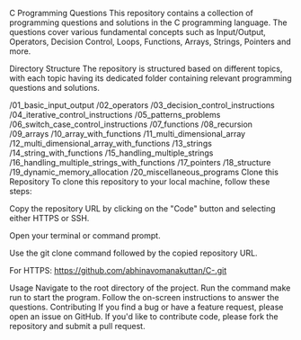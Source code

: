 C Programming Questions
This repository contains a collection of programming questions and solutions in the C programming language. The questions cover various fundamental concepts such as Input/Output, Operators, Decision Control, Loops, Functions, Arrays, Strings, Pointers and more.

Directory Structure
The repository is structured based on different topics, with each topic having its dedicated folder containing relevant programming questions and solutions.

/01_basic_input_output
/02_operators
/03_decision_control_instructions
/04_iterative_control_instructions
/05_patterns_problems
/06_switch_case_control_instructions
/07_functions
/08_recursion
/09_arrays
/10_array_with_functions
/11_multi_dimensional_array
/12_multi_dimensional_array_with_functions
/13_strings
/14_string_with_functions
/15_handling_multiple_strings
/16_handling_multiple_strings_with_functions
/17_pointers
/18_structure
/19_dynamic_memory_allocation
/20_miscellaneous_programs
Clone this Repository
To clone this repository to your local machine, follow these steps:

Copy the repository URL by clicking on the "Code" button and selecting either HTTPS or SSH.

Open your terminal or command prompt.

Use the git clone command followed by the copied repository URL.

For HTTPS:
https://github.com/abhinavomanakuttan/C-.git

Usage
Navigate to the root directory of the project.
Run the command make run to start the program.
Follow the on-screen instructions to answer the questions.
Contributing
If you find a bug or have a feature request, please open an issue on GitHub. If you'd like to contribute code, please fork the repository and submit a pull request.

